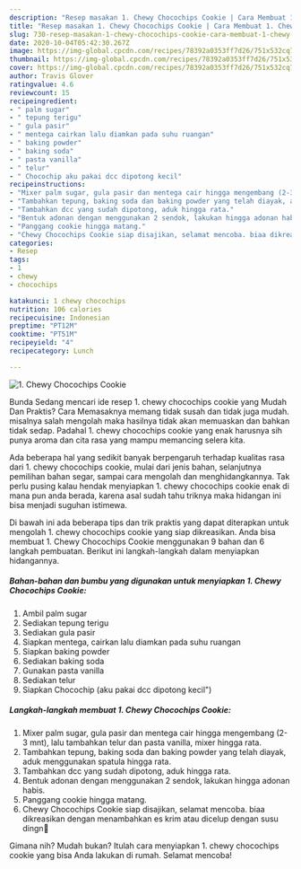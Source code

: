 ```yaml
---
description: "Resep masakan 1. Chewy Chocochips Cookie | Cara Membuat 1. Chewy Chocochips Cookie Yang Sempurna"
title: "Resep masakan 1. Chewy Chocochips Cookie | Cara Membuat 1. Chewy Chocochips Cookie Yang Sempurna"
slug: 730-resep-masakan-1-chewy-chocochips-cookie-cara-membuat-1-chewy-chocochips-cookie-yang-sempurna
date: 2020-10-04T05:42:30.267Z
image: https://img-global.cpcdn.com/recipes/78392a0353ff7d26/751x532cq70/1-chewy-chocochips-cookie-foto-resep-utama.jpg
thumbnail: https://img-global.cpcdn.com/recipes/78392a0353ff7d26/751x532cq70/1-chewy-chocochips-cookie-foto-resep-utama.jpg
cover: https://img-global.cpcdn.com/recipes/78392a0353ff7d26/751x532cq70/1-chewy-chocochips-cookie-foto-resep-utama.jpg
author: Travis Glover
ratingvalue: 4.6
reviewcount: 15
recipeingredient:
- " palm sugar"
- " tepung terigu"
- " gula pasir"
- " mentega cairkan lalu diamkan pada suhu ruangan"
- " baking powder"
- " baking soda"
- " pasta vanilla"
- " telur"
- " Chocochip aku pakai dcc dipotong kecil"
recipeinstructions:
- "Mixer palm sugar, gula pasir dan mentega cair hingga mengembang (2-3 mnt), lalu tambahkan telur dan pasta vanilla, mixer hingga rata."
- "Tambahkan tepung, baking soda dan baking powder yang telah diayak, aduk menggunakan spatula hingga rata."
- "Tambahkan dcc yang sudah dipotong, aduk hingga rata."
- "Bentuk adonan dengan menggunakan 2 sendok, lakukan hingga adonan habis."
- "Panggang cookie hingga matang."
- "Chewy Chocochips Cookie siap disajikan, selamat mencoba. biaa dikreasikan dengan menambahkan es krim atau dicelup dengan susu dingn🤤"
categories:
- Resep
tags:
- 1
- chewy
- chocochips

katakunci: 1 chewy chocochips 
nutrition: 106 calories
recipecuisine: Indonesian
preptime: "PT12M"
cooktime: "PT51M"
recipeyield: "4"
recipecategory: Lunch

---
```



![1. Chewy Chocochips Cookie](https://img-global.cpcdn.com/recipes/78392a0353ff7d26/751x532cq70/1-chewy-chocochips-cookie-foto-resep-utama.jpg)

Bunda Sedang mencari ide resep 1. chewy chocochips cookie yang Mudah Dan Praktis? Cara Memasaknya memang tidak susah dan tidak juga mudah. misalnya salah mengolah maka hasilnya tidak akan memuaskan dan bahkan tidak sedap. Padahal 1. chewy chocochips cookie yang enak harusnya sih punya aroma dan cita rasa yang mampu memancing selera kita.

Ada beberapa hal yang sedikit banyak berpengaruh terhadap kualitas rasa dari 1. chewy chocochips cookie, mulai dari jenis bahan, selanjutnya pemilihan bahan segar, sampai cara mengolah dan menghidangkannya. Tak perlu pusing kalau hendak menyiapkan 1. chewy chocochips cookie enak di mana pun anda berada, karena asal sudah tahu triknya maka hidangan ini bisa menjadi suguhan istimewa.




Di bawah ini ada beberapa tips dan trik praktis yang dapat diterapkan untuk mengolah 1. chewy chocochips cookie yang siap dikreasikan. Anda bisa membuat 1. Chewy Chocochips Cookie menggunakan 9 bahan dan 6 langkah pembuatan. Berikut ini langkah-langkah dalam menyiapkan hidangannya.

<!--inarticleads1-->

##### Bahan-bahan dan bumbu yang digunakan untuk menyiapkan 1. Chewy Chocochips Cookie:

1. Ambil  palm sugar
1. Sediakan  tepung terigu
1. Sediakan  gula pasir
1. Siapkan  mentega, cairkan lalu diamkan pada suhu ruangan
1. Siapkan  baking powder
1. Sediakan  baking soda
1. Gunakan  pasta vanilla
1. Sediakan  telur
1. Siapkan  Chocochip (aku pakai dcc dipotong kecil&#34;)




<!--inarticleads2-->

##### Langkah-langkah membuat 1. Chewy Chocochips Cookie:

1. Mixer palm sugar, gula pasir dan mentega cair hingga mengembang (2-3 mnt), lalu tambahkan telur dan pasta vanilla, mixer hingga rata.
1. Tambahkan tepung, baking soda dan baking powder yang telah diayak, aduk menggunakan spatula hingga rata.
1. Tambahkan dcc yang sudah dipotong, aduk hingga rata.
1. Bentuk adonan dengan menggunakan 2 sendok, lakukan hingga adonan habis.
1. Panggang cookie hingga matang.
1. Chewy Chocochips Cookie siap disajikan, selamat mencoba. biaa dikreasikan dengan menambahkan es krim atau dicelup dengan susu dingn🤤




Gimana nih? Mudah bukan? Itulah cara menyiapkan 1. chewy chocochips cookie yang bisa Anda lakukan di rumah. Selamat mencoba!
